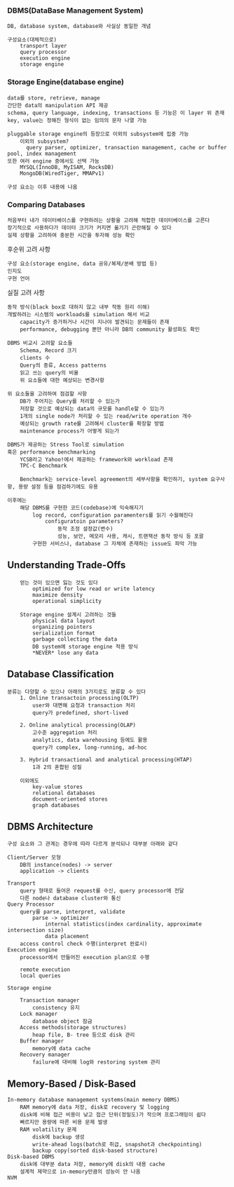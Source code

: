### DBMS(DataBase Management System)
    DB, database system, database와 사실상 동일한 개념

    구성요소(대체적으로)
        transport layer
        query processor
        execution engine
        storage engine

### Storage Engine(database engine)
    data를 store, retrieve, manage
    간단한 data의 manipulation API 제공
    schema, query language, indexing, transactions 등 기능은 이 layer 위 존재
    key, value는 정해진 형식이 없는 임의의 문자 나열 가능

    pluggable storage engine의 등장으로 이외의 subsystem에 집중 가능
        이외의 subsystem? 
          query parser, optimizer, transaction management, cache or buffer pool, index management
    또한 여러 engine 중에서도 선택 가능
        MYSQL(InnoDB, MyISAM, RocksDB)
        MongoDB(WiredTiger, MMAPv1)

    구성 요소는 이후 내용에 나옴

### Comparing Databases
    처음부터 내가 데이터베이스를 구현하려는 상황을 고려해 적합한 데이터베이스를 고른다
    장기적으로 사용하다가 데이터 크기가 커지면 옮기기 곤란해질 수 있다
    실제 상황을 고려하여 충분한 시간을 투자해 성능 확인

후순위 고려 사항

    구성 요소(storage engine, data 공유/복제/분배 방법 등)
    인지도
    구현 언어

실질 고려 사항

    동작 방식(black box로 대하지 않고 내부 작동 원리 이해)
    개발하려는 시스템의 workloads를 simulation 해서 비교
        capacity가 증가하거나 시간이 지나야 발견되는 문제들이 존재
        performance, debugging 뿐만 아니라 DB의 community 활성화도 확인

    DBMS 비교시 고려할 요소들
        Schema, Record 크기
        clients 수
        Query의 종류, Access patterns
        읽고 쓰는 query의 비율
        위 요소들에 대한 예상되는 변경사항

    위 요소들을 고려하여 점검할 사항
        DB가 주어지는 Query를 처리할 수 있는가
        저장할 것으로 예상되는 data의 규모를 handle할 수 있는가
        1개의 single node가 처리할 수 있는 read/write operation 개수
        예상되는 growth rate를 고려해서 cluster를 확장할 방법
        maintenance process가 어떻게 되는가

    DBMS가 제공하는 Stress Tool로 simulation
    혹은 performance benchmarking
        YCSB라고 Yahoo!에서 제공하는 framework와 workload 존재
        TPC-C Benchmark 

        Benchmark는 service-level agreement의 세부사항을 확인하기, system 요구사항, 용량 설정 등을 점검하기에도 유용

    이후에는 
        해당 DBMS를 구현한 코드(codebase)에 익숙해지기
            log record, configuration paramenters를 읽기 수월해진다
                configuratoin parameters?
                    동작 조정 설정값(변수)
                    성능, 보안, 메모리 사용, 캐시, 트랜잭션 동작 방식 등 포괄
            구현한 서비스나, database 그 자체에 존재하는 issue도 파악 가능

## Understanding Trade-Offs
        얻는 것이 있으면 잃는 것도 있다
            optimized for low read or write latency
            maximize density
            operational simplicity

        Storage engine 설계시 고려하는 것들
            physical data layout
            organizing pointers
            serialization format
            garbage collecting the data
            DB system에 storage engine 적용 방식
            *NEVER* lose any data

## Database Classification
    분류는 다양할 수 있으나 아래의 3가지로도 분류할 수 있다
        1. Online transactoin processing(OLTP)
            user와 대면해 요청과 transaction 처리
            query가 predefined, short-lived
    
        2. Online analytical processing(OLAP)
            고수준 aggregation 처리
            analytics, data warehousing 등에도 활용
            query가 complex, long-running, ad-hoc
    
        3. Hybrid transactional and analytical processing(HTAP)
            1과 2의 혼합된 성질
    
        이외에도
            key-value stores
            relational databases
            document-oriented stores
            graph databases

## DBMS Architecture
    구성 요소와 그 관계는 경우에 따라 다르게 분석되나 대부분 아래와 같다
    
    Client/Server 모형
        DB의 instance(nodes) -> server
        application -> clients
    
    Transport
        query 형태로 들어온 request를 수신, query processor에 전달
        다른 node나 database cluster와 통신
    Query Processor
        query를 parse, interpret, validate
            parse -> optimizer 
                internal statistics(index cardinality, approximate intersection size)
                data placement
        access control check 수행(interpret 완료시)
    Execution engine
        processor에서 만들어진 execution plan으로 수행
    
        remote execution
        local queries
    
    Storage engine
    
        Transaction manager
            consistency 유지
        Lock manager
            database object 잠금
        Access methods(storage structures)
            heap file, B- tree 등으로 disk 관리
        Buffer manager
            memory에 data cache
        Recovery manager
            failure에 대비해 log와 restoring system 관리
    
## Memory-Based / Disk-Based
    In-memory database management systems(main memory DBMS)
        RAM memory에 data 저장, disk로 recovery 및 logging
        disk에 비해 접근 비용이 낮고 접근 단위(정밀도)가 작으며 프로그래밍이 쉽다
        빠르지만 용량에 따른 비용 문제 발생
        RAM volatility 문제
            disk에 backup 생성
            write-ahead logs(batch로 취급, snapshot과 checkpointing)
            backup copy(sorted disk-based structure)
    Disk-based DBMS
        disk에 대부분 data 저장, memory에 disk의 내용 cache
        설계적 제약으로 in-memory만큼의 성능이 안 나옴
    NVM
